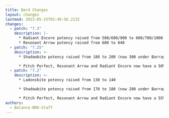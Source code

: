 ```yaml
---
title: Bard Changes
layout: changes
lastmod: 2023-05-25T03:49:56.213Z
changes:
  - patch: "7.3"
    description: |-
      * Radiant Encore potency raised from 500/600/900 to 600/700/1000
      * Resonant Arrow potency raised from 600 to 640
  - patch: "7.25"
    description: >-
      * Shadowbite potency raised from 180 to 200 (now 300 under Barrage)

      * Pitch Perfect, Resonant Arrow and Radiant Encore now have a 50% damage fall-off on additional targets (was 55%). Blast Arrow is also now 50% falloff (was 60%).
  - patch: "7.2"
    description: >-
      * Ladonsbite potency raised from 130 to 140

      * Shadowbite potency raised from 170 to 180 (now 280 under Barrage)

      * Pitch Perfect, Resonant Arrow and Radiant Encore now have a 55% damage fall-off on additional targets (was 50%)
authors:
  - Balance-BRD-Staff
---
```

